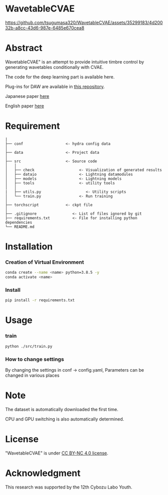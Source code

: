 # WavetableCVAE

<!-- img width="1030" alt="overview" src="https://github.com/tsugumasa320/WavetableCVAE/assets/35299183/a7a33304-c30e-4538-86d0-75f22ad910e2"-->
https://github.com/tsugumasa320/WavetableCVAE/assets/35299183/4d20032b-a8cc-43d6-987e-6485e670cea8

# Abstract

WavetableCVAE" is an attempt to provide intuitive timbre control by generating wavetables conditionally with CVAE.

The code for the deep learning part is available here.

Plug-ins for DAW are available in [this repository](https://github.com/tsugumasa320/WavetableCVAE_Plugin/tree/main).

Japanese paper [here](https://ipsj.ixsq.nii.ac.jp/ej/?action=pages_view_main&active_action=repository_view_main_item_detail&item_id=226379&item_no=1&page_id=13&block_id=8) 

English paper [here](https://arxiv.org/abs/2410.18628)


# Requirement


```
|
├── conf                   <- hydra config data
│
├── data                   <- Project data
│
├── src                    <- Source code
│   │
│   ├── check                    <- Visualization of generated results
│   ├── dataio                   <- Lightning datamodules
│   ├── models                   <- Lightning models
│   ├── tools                    <- utility tools
│   │
|   ├── utils.py                    <- Utility scripts
│   └── train.py                 <- Run training
│
├── torchscript            <- ckpt file
│
├── .gitignore                <- List of files ignored by git
├── requirements.txt          <- File for installing python dependencies
└── README.md
```

# Installation

### Creation of Virtual Environment
```bash
conda create --name <name> python=3.8.5 -y
conda activate <name>
```
### Install

```bash
pip install -r requirements.txt
```

# Usage

### train

```bash
python ./src/train.py
```

### How to change settings

By changing the settings in conf -> config.yaml,
Parameters can be changed in various places

# Note

The dataset is automatically downloaded the first time.

CPU and GPU switching is also automatically determined.

# License

"WavetableCVAE" is under [CC BY-NC 4.0 license](https://creativecommons.org/licenses/by-nc/4.0/deed.ja).

# Acknowledgment
This research was supported by the 12th Cybozu Labo Youth.

